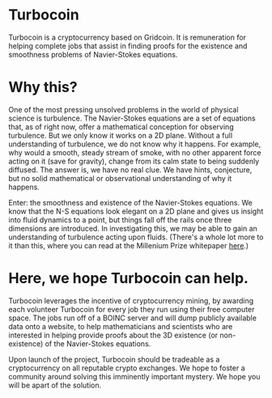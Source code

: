 # Turbocoin
Turbocoin is a cryptocurrency based on Gridcoin. It is remuneration for helping complete jobs that assist in finding proofs for the existence and smoothness problems of Navier-Stokes equations.

# Why this?
One of the most pressing unsolved problems in the world of physical science is turbulence. The Navier-Stokes equations are a set of equations that, as of right now, offer a mathematical conception for observing turbulence. But we only know it works on a 2D plane. Without a full understanding of turbulence, we do not know why it happens. For example, why would a smooth, steady stream of smoke, with no other apparent force acting on it (save for gravity), change from its calm state to being suddenly diffused. The answer is, we have no real clue. We have hints, conjecture, but no solid mathematical or observational understanding of why it happens.

Enter: the smoothness and existence of the Navier-Stokes equations. We know that the N-S equations look elegant on a 2D plane and gives us insight into fluid dynamics to a point, but things fall off the rails once three dimensions are introduced. In investigating this, we may be able to gain an understanding of turbulence acting upon fluids. (There's a whole lot more to it than this, where you can read at the Millenium Prize whitepaper [here](https://www.claymath.org/sites/default/files/navierstokes.pdf).)

# Here, we hope Turbocoin can help.
Turbocoin leverages the incentive of cryptocurrency mining, by awarding each volunteer Turbocoin for every job they run using their free computer space. The jobs run off of a BOINC server and will dump publicly available data onto a website, to help mathematicians and scientists who are interested in helping provide proofs about the 3D existence (or non-existence) of the Navier-Stokes equations.

Upon launch of the project, Turbocoin should be tradeable as a cryptocurrency on all reputable crypto exchanges. We hope to foster a community around solving this imminently important mystery. We hope you will be apart of the solution.
